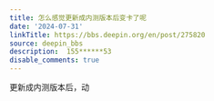 ```yaml
---
title: 怎么感觉更新成内测版本后变卡了呢
date: '2024-07-31'
linkTitle: https://bbs.deepin.org/en/post/275820
source: deepin_bbs
description:  155******53 
disable_comments: true
---
```

更新成内测版本后，动
